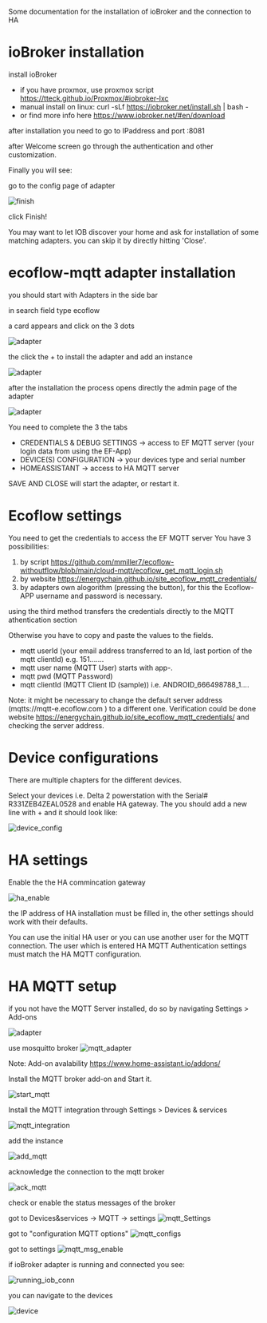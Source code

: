 Some documentation for the installation of ioBroker and the connection to HA

# ioBroker installation

install ioBroker

- if you have proxmox, use proxmox script https://tteck.github.io/Proxmox/#iobroker-lxc
- manual install on linux: curl -sLf https://iobroker.net/install.sh | bash -
- or find more info here https://www.iobroker.net/#en/download

after installation you need to go to IPaddress and port :8081

after Welcome screen go through the authentication and other customization.

Finally you will see:

go to the config page of adapter

![finish](Bildschirmfoto%202025-01-24%20um%2021.48.02.png)

click Finish!

You may want to let IOB discover your home and ask for installation of some matching adapters.
you can skip it by directly hitting 'Close'.

# ecoflow-mqtt adapter installation

you should start with Adapters in the side bar

in search field type ecoflow

a card appears and click on the 3 dots

![adapter](Bildschirmfoto%202025-01-24%20um%2021.51.08.png)

the click the + to install the adapter and add an instance

![adapter](Bildschirmfoto%202025-01-24%20um%2021.52.08.png)

after the installation the process opens directly the admin page of the adapter

![adapter](Bildschirmfoto%202025-01-24%20um%2021.55.45.png)

You need to complete the 3 the tabs

- CREDENTIALS & DEBUG SETTINGS -> access to EF MQTT server (your login data from using the EF-App)
- DEVICE(S) CONFIGURATION -> your devices type and serial number
- HOMEASSISTANT -> access to HA MQTT server

SAVE AND CLOSE will start the adapter, or restart it.

# Ecoflow settings

You need to get the credentials to access the EF MQTT server
You have 3 possibilities:

1. by script https://github.com/mmiller7/ecoflow-withoutflow/blob/main/cloud-mqtt/ecoflow_get_mqtt_login.sh
2. by website https://energychain.github.io/site_ecoflow_mqtt_credentials/
3. by adapters own alogorithm (pressing the button), for this the Ecoflow-APP username and password is necessary.

using the third method transfers the credentials directly to the MQTT athentication section

Otherwise you have to copy and paste the values to the fields.

- mqtt userId (your email address transferred to an Id, last portion of the mqtt clientId) e.g. 151.......
- mqtt user name (MQTT User) starts with app-.
- mqtt pwd (MQTT Password)
- mqtt clientId (MQTT Client ID (sample)) i.e. ANDROID_666498788_1....

Note: it might be necessary to change the default server address (mqtts://mqtt-e.ecoflow.com ) to a different one.
Verification could be done website https://energychain.github.io/site_ecoflow_mqtt_credentials/ and checking the server address.

# Device configurations

There are multiple chapters for the different devices.

Select your devices i.e. Delta 2 powerstation with the Serial# R331ZEB4ZEAL0528 and enable HA gateway.
The you should add a new line with + and it should look like:

![device_config](Bildschirmfoto%202025-01-25%20um%2023.03.33.png)

# HA settings

Enable the the HA commincation gateway

![ha_enable](Bildschirmfoto%202025-01-24%20um%2022.32.14.png)

the IP address of HA installation must be filled in, the other settings should work with their defaults.

You can use the initial HA user or you can use another user for the MQTT connection.
The user which is entered HA MQTT Authentication settings must match the HA MQTT configuration.

# HA MQTT setup

if you not have the MQTT Server installed, do so by navigating Settings > Add-ons

![adapter](./Bildschirmfoto%202025-01-24%20um%2022.04.06.png)

use mosquitto broker
![mqtt_adapter](Bildschirmfoto%202025-01-24%20um%2022.38.34.png)

Note: Add-on avalability https://www.home-assistant.io/addons/

Install the MQTT broker add-on and Start it.

![start_mqtt](Bildschirmfoto%202025-01-24%20um%2022.39.29.png)

Install the MQTT integration through Settings > Devices & services

![mqtt_integration](Bildschirmfoto%202025-01-24%20um%2022.42.53.png)

add the instance

![add_mqtt](Bildschirmfoto%202025-01-24%20um%2022.43.36.png)

acknowledge the connection to the mqtt broker

![ack_mqtt](Bildschirmfoto%202025-01-24%20um%2022.44.42.png)

check or enable the status messages of the broker

got to Devices&services -> MQTT -> settings
![mqtt_Settings](Bildschirmfoto%202025-09-12%20um%2021.49.50.png)

got to "configuration MQTT options"
![mqtt_configs](Bildschirmfoto%202025-09-12%20um%2021.50.15.png)

got to settings
![mqtt_msg_enable](Bildschirmfoto%202025-09-12%20um%2021.48.03.png)

if ioBroker adapter is running and connected you see:

![running_iob_conn](Bildschirmfoto%202025-01-25%20um%2021.32.19.png)

you can navigate to the devices

![device](Bildschirmfoto%202025-01-25%20um%2021.32.42.png)
